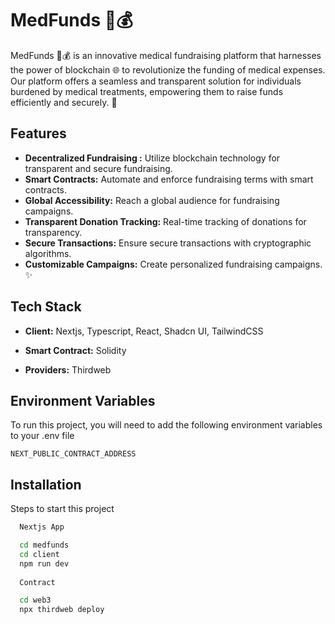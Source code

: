 
# MedFunds 🏥💰

MedFunds 💉💰 is an innovative medical fundraising platform that harnesses the power of blockchain 🌐 to revolutionize the funding of medical expenses. Our platform offers a seamless and transparent solution for individuals burdened by medical treatments, empowering them to raise funds efficiently and securely. 🚀




## Features


- **Decentralized Fundraising :** Utilize blockchain technology for transparent and secure fundraising. 
- **Smart Contracts:** Automate and enforce fundraising terms with smart contracts. 
- **Global Accessibility:** Reach a global audience for fundraising campaigns. 
- **Transparent Donation Tracking:** Real-time tracking of donations for transparency. 
- **Secure Transactions:** Ensure secure transactions with cryptographic algorithms. 
- **Customizable Campaigns:** Create personalized fundraising campaigns. ✨

## Tech Stack

- **Client:** Nextjs, Typescript, React, Shadcn UI, TailwindCSS 

- **Smart Contract:** Solidity

- **Providers:** Thirdweb



## Environment Variables

To run this project, you will need to add the following environment variables to your .env file

`NEXT_PUBLIC_CONTRACT_ADDRESS`


## Installation

Steps to start this project

```bash
  Nextjs App

  cd medfunds
  cd client
  npm run dev
  
  Contract

  cd web3
  npx thirdweb deploy
```
    